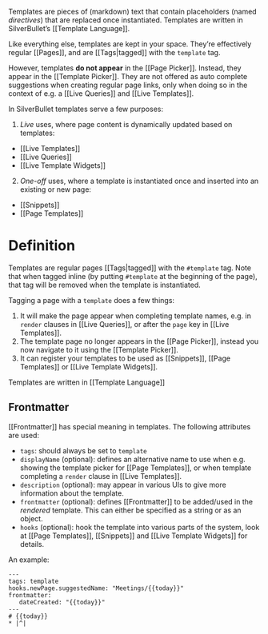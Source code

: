 Templates are pieces of (markdown) text that contain placeholders (named _directives_) that are replaced once instantiated. Templates are written in SilverBullet’s [[Template Language]].

Like everything else, templates are kept in your space. They’re effectively regular [[Pages]], and are [[Tags|tagged]] with the `template` tag.

However, templates **do not appear** in the [[Page Picker]]. Instead, they appear in the [[Template Picker]]. They are not offered as auto complete suggestions when creating regular page links, only when doing so in the context of e.g. a [[Live Queries]] and [[Live Templates]].

In SilverBullet templates serve a few purposes:

1. _Live_ uses, where page content is dynamically updated based on templates:
  * [[Live Templates]]
  * [[Live Queries]]
  * [[Live Template Widgets]]
2. _One-off_ uses, where a template is instantiated once and inserted into an existing or new page:
  * [[Snippets]]
  * [[Page Templates]]

# Definition
Templates are regular pages [[Tags|tagged]] with the `#template` tag. Note that when tagged inline (by putting `#template` at the beginning of the page), that tag will be removed when the template is instantiated.

Tagging a page with a `template` does a few things:

1. It will make the page appear when completing template names, e.g. in `render` clauses in [[Live Queries]], or after the `page` key in  [[Live Templates]].
2. The template page no longer appears in the [[Page Picker]], instead you now navigate to it using the [[Template Picker]].
3. It can register your templates to be used as [[Snippets]], [[Page Templates]] or [[Live Template Widgets]].

Templates are written in [[Template Language]]

## Frontmatter
[[Frontmatter]] has special meaning in templates. The following attributes are used:

* `tags`: should always be set to `template`
* `displayName` (optional): defines an alternative name to use when e.g. showing the template picker for [[Page Templates]], or when template completing a `render` clause in [[Live Templates]].
* `description` (optional): may appear in various UIs to give more information about the template.
* `frontmatter` (optional): defines [[Frontmatter]] to be added/used in the _rendered_ template. This can either be specified as a string or as an object.
* `hooks` (optional): hook the template into various parts of the system, look at [[Page Templates]], [[Snippets]] and [[Live Template Widgets]] for details.

An example:

    ---
    tags: template
    hooks.newPage.suggestedName: "Meetings/{{today}}"
    frontmatter:
       dateCreated: "{{today}}"
    ---
    # {{today}}
    * |^|

